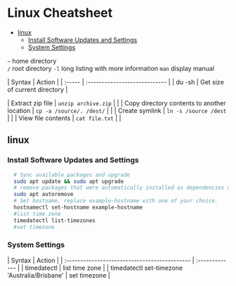 # Linux Cheatsheet

<!-- TOC -->

- [linux](#linux)
    - [Install Software Updates and Settings](#install-software-updates-and-settings)
    - [System Settings](#system-settings)

<!-- /TOC -->

`~` home directory <br>
`/` root directory
`-l` long listing with more information
`man` display manual


<div class="code-first-col"></div>
 | Syntax | Action                        |
 | :----- | :---------------------------- |
 | du -sh | Get size of current directory |

| Extract zip file                            | `unzip archive.zip`      |                                                    |
| Copy directory contents to another location | `cp -a /source/. /dest/` |                                                    |
| Create symlink                              | `ln -s /source /dest`    |                                                    |
| View file contents                          | `cat file.txt`           |                                                    |

<a id="markdown-linux" name="linux"></a>

## linux

<a id="markdown-install-software-updates-and-settings" name="install-software-updates-and-settings"></a>

### Install Software Updates and Settings

```bash
  # Sync available packages and upgrade
  sudo apt update && sudo apt upgrade
  # remove packages that were automatically installed as dependencies and are no longer needed
  sudo apt autoremove
  # Set hostname, replace example-hostname with one of your choice.
  hostnamectl set-hostname example-hostname
  #list time zone
  timedatectl list-timezones
  #set timezone

```

<a id="markdown-system-settings" name="system-settings"></a>

### System Settings
<div class="code-first-col"></div>
 | Syntax                                        | Action         |
 | :-------------------------------------------- | :------------- |
 | timedatectl                                   | list time zone |
 | timedatectl set-timezone 'Australia/Brisbane' | set timezone   |





